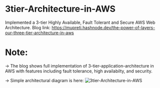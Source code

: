 # 3tier-Architecture-in-AWS
Implemented a 3-tier Highly Available, Fault Tolerant and Secure AWS Web Architecture.
Blog link: https://mupreti.hashnode.dev/the-power-of-layers-our-three-tier-architecture-in-aws


# Note: 

-> The blog shows full implementation of 3-tier-application-architecture in AWS with features including fault tolerance, high availabilty, and security. 

-> Simple architectural diagram is here: 
![3tier-Architecture-in-AWS]("3tier.png")

